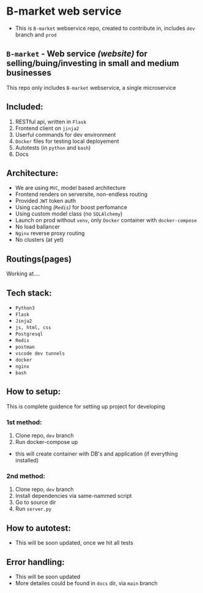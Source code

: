 # **B-market** web service
+ This is `B-market` webservice repo, created to contribute in, includes `dev` branch and `prod`
## **`B-market`** - Web service *(website)* for selling/buing/investing in small and medium businesses
This repo only includes `B-market` webservice, a single microservice

## **Included:**
1. RESTful api, written in `Flask`
2. Frontend client on `jinja2`
3. Userful commands for dev environment
4. `Docker` files for testing local deployement
5. Autotests (in `python` and `bash`)
6. Docs
## **Architecture:**
+ We are using `MVC`, model based architecture
+ Frontend renders on serversite, non-endless routing
+ Provided `JWT` token auth
+ Using caching *(`Redis`)* for boost perfomance
+ Using custom model class (no `SQLAlchemy`)
+ Launch on prod without `venv`, only `Docker` container with `docker-compose`
+ No load ballancer
+ `Nginx` reverse proxy routing
+ No clusters (at yet)

## **Routings(pages)**
Working at....

## **Tech stack:**
+ `Python3`
+ `Flask`
+ `Jinja2`
+ `js, html, css`
+ `Postgresql`
+ `Redis`
+ `postman`
+ `vscode dev tunnels`
+ `docker`
+ `nginx`
+ `bash`

## **How to setup:**
This is complete guidence for setting up project for developing
### 1st method:
1. Clone repo, `dev` branch
2. Run docker-compose up
- this will create container with DB's and application (if everything installed)
### 2nd method:
1. Clone repo, `dev` branch
2. Install dependencies via same-nammed script
3. Go to source dir
4. Run `server.py`

## **How to autotest:**
+ This will be soon updated, once we hit all tests
## **Error handling:**
+ This will be soon updated
+ More detailes could be found in `docs` dir, via `main` branch
